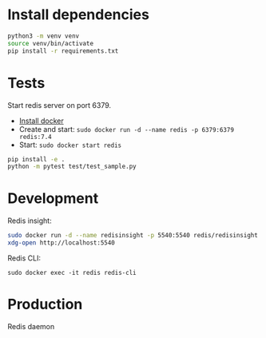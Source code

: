 # Install dependencies

```bash
python3 -m venv venv
source venv/bin/activate
pip install -r requirements.txt
```

# Tests
Start redis server on port 6379.
- [Install docker](https://docs.docker.com/engine/install/ubuntu/#install-using-the-repository)
- Create and start: `sudo docker run -d --name redis -p 6379:6379 redis:7.4`
- Start: `sudo docker start redis`

```bash
pip install -e .
python -m pytest test/test_sample.py
```

# Development
Redis insight:
```bash
sudo docker run -d --name redisinsight -p 5540:5540 redis/redisinsight:latest
xdg-open http://localhost:5540
```
Redis CLI:
```
sudo docker exec -it redis redis-cli
```

# Production
Redis daemon